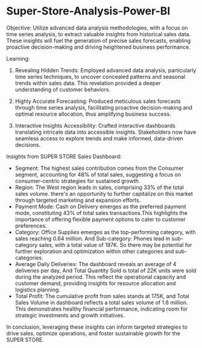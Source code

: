 # Super-Store-Analysis-Power-BI
Objective:
Utilize advanced data analysis methodologies, with a focus on time series analysis, to extract valuable 
insights from historical sales data. These insights will fuel the generation of precise sales forecasts, 
enabling proactive decision-making and driving heightened business performance.

Learning:
1. Revealing Hidden Trends: Employed advanced data analysis, particularly time series techniques, to uncover 
concealed patterns and seasonal trends within sales data. This revelation provided a deeper understanding 
of customer behaviors.

2. Highly Accurate Forecasting: Produced meticulous sales forecasts through time series analysis, facilitating 
proactive decision-making and optimal resource allocation, thus amplifying business success.

3. Interactive Insights Accessibility: Crafted interactive dashboards translating intricate data into accessible 
insights. Stakeholders now have seamless access to explore trends and make informed, data-driven decisions.

Insights from SUPER STORE Sales Dashboard:
- Segment: The highest sales contribution comes from the Consumer segment, accounting for 48% of total sales, 
  suggesting a focus on consumer-centric strategies for sustained growth.
- Region: The West region leads in sales, comprising 33% of the total sales volume. there's an opportunity to
  further capitalize on this market through targeted marketing and expansion efforts.
- Payment Mode: Cash on Delivery emerges as the preferred payment mode, constituting 43% of total sales
  transactions.This highlights the importance of offering flexible payment options to cater to customer preferences.
- Category: Office Supplies emerges as the top-performing category, with sales reaching 0.64 million.
  And Sub-category: Phones lead in sub-category sales, with a total value of 197K. So there may be potential for
  further exploration and optimization within other categories and sub-categories.
- Average Daily Deliveries: The dashboard reveals an average of 4 deliveries per day, And Total Quantity Sold is
  total of 22K units were sold during the analyzed period. This reflect the operational capacity and customer
  demand, providing insights for resource allocation and logistics planning.
- Total Profit: The cumulative profit from sales stands at 175K, and Total Sales Volume in dashboard reflects
  a total sales volume of 1.6 million. This demonstrates healthy financial performance, indicating room for strategic
  investments and growth initiatives.

In conclusion, leveraging these insights can inform targeted strategies to drive sales, optimize operations, and 
foster sustainable growth for the SUPER STORE.
